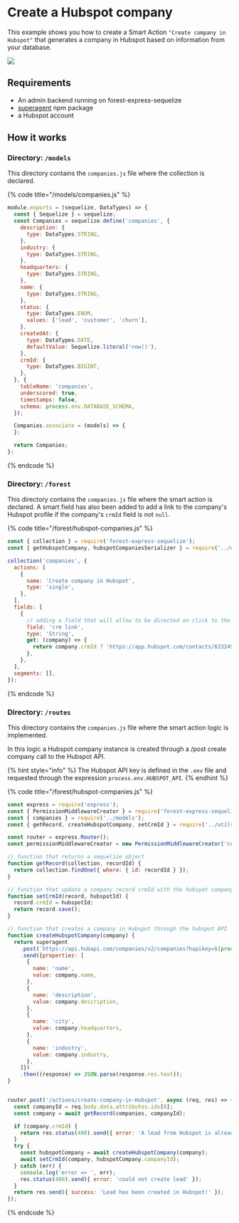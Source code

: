 # Create a Hubspot company



This example shows you how to create a Smart Action `"Create company in Hubspot"` that generates a company in Hubspot based on information from your database.

![](http://recordit.co/5j310Z59tb.gif)



## Requirements <a id="requirements"></a>

* An admin backend running on forest-express-sequelize
* [superagent](https://www.npmjs.com/package/superagent) npm package
* a Hubspot account

## How it works <a id="requirements"></a>

### Directory: `/models`

This directory contains the `companies.js` file where the collection is declared.

{% code title="/models/companies.js" %}
```javascript
module.exports = (sequelize, DataTypes) => {
  const { Sequelize } = sequelize;
  const Companies = sequelize.define('companies', {
    description: {
      type: DataTypes.STRING,
    },
    industry: {
      type: DataTypes.STRING,
    },
    headquarters: {
      type: DataTypes.STRING,
    },
    name: {
      type: DataTypes.STRING,
    },
    status: {
      type: DataTypes.ENUM,
      values: ['lead', 'customer', 'churn'],
    },
    createdAt: {
      type: DataTypes.DATE,
      defaultValue: Sequelize.literal('now()'),
    },
    crmId: {
      type: DataTypes.BIGINT,
    },
  }, {
    tableName: 'companies',
    underscored: true,
    timestamps: false,
    schema: process.env.DATABASE_SCHEMA,
  });

  Companies.associate = (models) => {
  };

  return Companies;
};

```
{% endcode %}

### Directory: `/forest`

This directory contains the `companies.js` file where the smart action is declared. A smart field has also been added to add a link to the company's Hubspot profile if the company's `crmId` field is not `null`.

{% code title="/forest/hubspot-companies.js" %}
```javascript
const { collection } = require('forest-express-sequelize');
const { getHubspotCompany, hubspotCompaniesSerializer } = require('../utils.js');

collection('companies', {
  actions: [
    {
      name: 'Create company in Hubspot',
      type: 'single',
    },
  ],
  fields: [
    {
      // adding a field that will allow to be directed on click to the company's profile in hubspot
      field: 'crm link',
      type: 'String',
      get: (company) => {
        return company.crmId ? 'https://app.hubspot.com/contacts/6332498/company/' + company.dataValues.crmId : null;
      },
    },
  ],
  segments: [],
});

```
{% endcode %}

### Directory: `/routes`

This directory contains the `companies.js` file where the smart action logic is implemented. 

In this logic a Hubspot company instance is created through a /post create company call to the Hubspot API.

{% hint style="info" %}
The Hubspot API key is defined in the `.env` file and requested through the expression `process.env.HUBSPOT_API`.
{% endhint %}

{% code title="/forest/hubspot-companies.js" %}
```javascript
const express = require('express');
const { PermissionMiddlewareCreator } = require('forest-express-sequelize');
const { companies } = require('../models');
const { getRecord, createHubspotCompany, setCrmId } = require('../utils.js');

const router = express.Router();
const permissionMiddlewareCreator = new PermissionMiddlewareCreator('companies');

// function that returns a sequelize object
function getRecord(collection, recordId) {
  return collection.findOne({ where: { id: recordId } });
}

// function that update a company record crmId with the hubspot companyId
function setCrmId(record, hubspotId) {
  record.crmId = hubspotId;
  return record.save();
}

// function that creates a company in Hubspot through the hubspot API
function createHubspotCompany(company) {
  return superagent
    .post(`https://api.hubapi.com/companies/v2/companies?hapikey=${process.env.HUBSPOT_API}`)
    .send({properties: [
      {
        name: 'name',
        value: company.name,
      },
      {
        name: 'description',
        value: company.description,
      },
      {
        name: 'city',
        value: company.headquarters,
      },
      {
        name: 'industry',
        value: company.industry,
      },
    ]})
    .then((response) => JSON.parse(response.res.text));
}


router.post('/actions/create-company-in-Hubspot', async (req, res) => {
  const companyId = req.body.data.attributes.ids[0];
  const company = await getRecord(companies, companyId);

  if (company.crmId) {
    return res.status(400).send({ error: 'A lead from Hubspot is already assigned to this company' });
  }
  try {
    const hubspotCompany = await createHubspotCompany(company);
    await setCrmId(company, hubspotCompany.companyId);
  } catch (err) {
    console.log('error => ', err);
    res.status(400).send({ error: 'could not create lead' });
  }
  return res.send({ success: 'Lead has been created in Hubspot!' });
});
```
{% endcode %}

